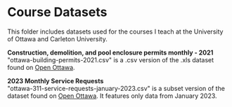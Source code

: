 # Course Datasets

This folder includes datasets used for the courses I teach at the University of Ottawa and Carleton University.

**Construction, demolition, and pool enclosure permits monthly - 2021**<br>
"ottawa-building-permits-2021.csv" is a .csv version of the .xls dataset found on [Open Ottawa](https://open.ottawa.ca/documents/construction-demolition-and-pool-enclosure-permits-monthly-2021/about).

**2023 Monthly Service Requests**<br>
"ottawa-311-service-requests-january-2023.csv" is a subset version of the dataset found on [Open Ottawa](https://open.ottawa.ca/datasets/2023-monthly-service-requests/explore). It features only data from January 2023.
